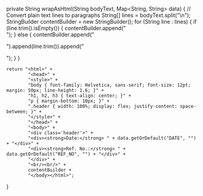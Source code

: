 private String wrapAsHtml(String bodyText, Map<String, String> data) {
    // Convert plain text lines to paragraphs
    String[] lines = bodyText.split("\n");
    StringBuilder contentBuilder = new StringBuilder();
    for (String line : lines) {
        if (line.trim().isEmpty()) {
            contentBuilder.append("<br/>");
        } else {
            contentBuilder.append("<p>").append(line.trim()).append("</p>");
        }
    }

    return "<html>" +
            "<head>" +
            "<style>" +
            "body { font-family: Helvetica, sans-serif; font-size: 12pt; margin: 50px; line-height: 1.6; }" +
            "h1, h2, h3 { text-align: center; }" +
            "p { margin-bottom: 10px; }" +
            ".header { width: 100%; display: flex; justify-content: space-between; }" +
            "</style>" +
            "</head>" +
            "<body>" +
            "<div class='header'>" +
            "<div><strong>Date:</strong> " + data.getOrDefault("DATE", "") + "</div>" +
            "<div><strong>Ref. No.:</strong> " + data.getOrDefault("REF_NO", "") + "</div>" +
            "</div>" +
            "<br/><br/>" +
            contentBuilder +
            "</body></html>";
}